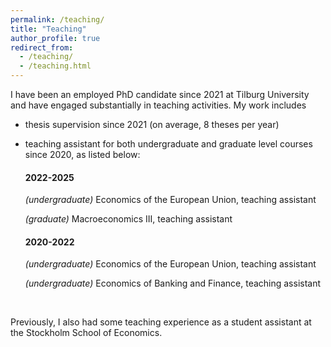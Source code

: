 ```yaml
---
permalink: /teaching/
title: "Teaching"
author_profile: true
redirect_from: 
  - /teaching/
  - /teaching.html
---
```


I have been an employed PhD candidate since 2021 at Tilburg University and have engaged substantially in teaching activities. My work includes 
* thesis supervision since 2021 (on average, 8 theses per year)
* teaching assistant for both undergraduate and graduate level courses since 2020, as listed below:

  #### 2022-2025
  _(undergraduate)_ Economics of the European Union, teaching assistant
  
  _(graduate)_ Macroeconomics III, teaching assistant
  
  #### 2020-2022
  _(undergraduate)_ Economics of the European Union, teaching assistant
  
  _(undergraduate)_ Economics of Banking and Finance, teaching assistant

<br/>

Previously, I also had some teaching experience as a student assistant at the Stockholm School of Economics.
